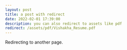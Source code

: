 ```yaml
---
layout: post
title: a post with redirect
date: 2022-02-01 17:39:00
description: you can also redirect to assets like pdf
redirect: /assets/pdf/Vishakha_Resume.pdf
---
```


Redirecting to another page.
